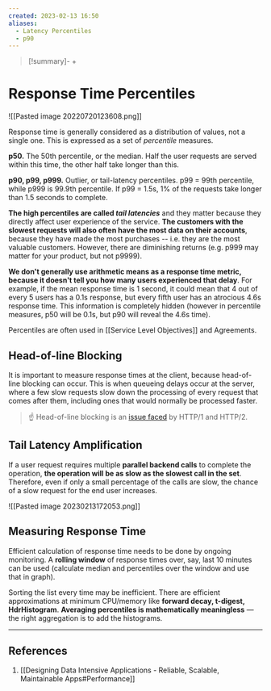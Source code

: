 ```yaml
---
created: 2023-02-13 16:50
aliases:
  - Latency Percentiles
  - p90
---
```

> [!summary]-
> + 

# Response Time Percentiles

![[Pasted image 20220720123608.png]]

Response time is generally considered as a distribution of values, not a single one. This is expressed as a set of *percentile* measures.

**p50.** The 50th percentile, or the median. Half the user requests are served within this time, the other half take longer than this.

**p90, p99, p999.** Outlier, or tail-latency percentiles. p99 = 99th percentile, while p999 is 99.9th percentile. If p99 = 1.5s, 1% of the requests take longer than 1.5 seconds to complete.

**The high percentiles are called _tail latencies_** and they matter because they directly affect user experience of the service. **The customers with the slowest requests will also often have the most data on their accounts**, because they have made the most purchases -- i.e. they are the most valuable customers. However, there are diminishing returns (e.g. p999 may matter for your product, but not p9999).

**We don't generally use arithmetic means as a response time metric, because it doesn't tell you how many users experienced that delay**. For example, if the mean response time is 1 second, it could mean that 4 out of every 5 users has a 0.1s response, but every fifth user has an atrocious 4.6s response time. This information is completely hidden (however in percentile measures, p50 will be 0.1s, but p90 will reveal the 4.6s time).

Percentiles are often used in [[Service Level Objectives]] and Agreements.

## Head-of-line Blocking

It is important to measure response times at the client, because head-of-line blocking can occur. This is when queueing delays occur at the server, where a few slow requests slow down the processing of every request that comes after them, including ones that would normally be processed faster.

> ☝ Head-of-line blocking is an [issue faced](https://engineering.cred.club/head-of-line-hol-blocking-in-http-1-and-http-2-50b24e9e3372) by HTTP/1 and HTTP/2.

## Tail Latency Amplification

If a user request requires multiple **parallel backend calls** to complete the operation, **the operation will be as slow as the slowest call in the set**. Therefore, even if only a small percentage of the calls are slow, the chance of a slow request for the end user increases. 

![[Pasted image 20230213172053.png]]

## Measuring Response Time

Efficient calculation of response time needs to be done by ongoing monitoring. A **rolling window** of response times over, say, last 10 minutes can be used (calculate median and percentiles over the window and use that in graph).

Sorting the list every time may be inefficient. There are efficient approximations at minimum CPU/memory like **forward decay, t-digest, HdrHistogram**. **Averaging percentiles is mathematically meaningless** — the right aggregation is to add the histograms.

----

## References
1. [[Designing Data Intensive Applications - Reliable, Scalable, Maintainable Apps#Performance]]